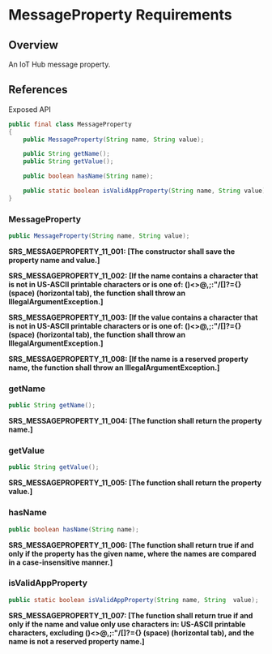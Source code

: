 # MessageProperty Requirements

## Overview

An IoT Hub message property.

## References

Exposed API

```java
public final class MessageProperty
{
    public MessageProperty(String name, String value);

    public String getName();
    public String getValue();

    public boolean hasName(String name);

    public static boolean isValidAppProperty(String name, String value);
} 
```


### MessageProperty

```java
public MessageProperty(String name, String value);
```

**SRS_MESSAGEPROPERTY_11_001: [**The constructor shall save the property name and value.**]**

**SRS_MESSAGEPROPERTY_11_002: [**If the name contains a character that is not in US-ASCII printable characters or is one of: ()<>@,;:\"/[]?={} (space) (horizontal tab), the function shall throw an IllegalArgumentException.**]**

**SRS_MESSAGEPROPERTY_11_003: [**If the value contains a character that is not in US-ASCII printable characters or is one of: ()<>@,;:\"/[]?={} (space) (horizontal tab), the function shall throw an IllegalArgumentException.**]**

**SRS_MESSAGEPROPERTY_11_008: [**If the name is a reserved property name, the function shall throw an IllegalArgumentException.**]**



### getName

```java
public String getName();
```

**SRS_MESSAGEPROPERTY_11_004: [**The function shall return the property name.**]**


### getValue

```java
public String getValue();
```

**SRS_MESSAGEPROPERTY_11_005: [**The function shall return the property value.**]**


### hasName

```java
public boolean hasName(String name);
```

**SRS_MESSAGEPROPERTY_11_006: [**The function shall return true if and only if the property has the given name, where the names are compared in a case-insensitive manner.**]**


### isValidAppProperty

```java
public static boolean isValidAppProperty(String name, String  value);
```

**SRS_MESSAGEPROPERTY_11_007: [**The function shall return true if and only if the name and value only use characters in: US-ASCII printable characters, excluding ()<>@,;:\"/[]?={} (space) (horizontal tab), and the name is not a reserved property name.**]**